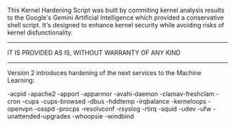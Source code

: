 This Kernel Hardening Script was built by commiting kernel analysis results to the Google's Gemini Artificial Intelligence which provided a conservative shell script.
It's designed to enhance kernel security while avoiding risks of kernel disfunctionality.
**************************************************
IT IS PROVIDED AS IS, WITHOUT WARRANTY OF ANY KIND
**************************************************

Version 2 introduces hardening of the next services to the Machine Learning:

-acpid
-apache2
-apport
-apparmor
-avahi-daemon
-clamav-freshclam
-cron
-cups
-cups-browsed
-dbus
-hddtemp
-irqbalance
-kerneloops
-openvpn
-osspd
-procps
-resolvconf
-rsyslog
-rtirq
-squid
-udev
-ufw
-unattended-upgrades
-whoopsie
-windbind
